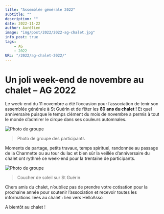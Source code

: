 ```yaml
---
title: "Assemblée générale 2022"
subtitle: ""
description: ""
date: 2022-11-22
author: Aurélien
image: "img/post/2022/2022-ag-chalet.jpg"
info_post: true
tags:
    - AG
    - 2022
URL: "/2022/ag-chalet-2022/"
---
```


# **Un joli week-end de novembre au chalet – AG 2022**


Le week-end du 11 novembre a été l’occasion pour l’association de tenir son assemblée générale à St Guérin et de fêter les **60 ans du chalet** ! Et quel anniversaire puisque le temps clément du mois de novembre a permis à tout le monde d’admirer le cirque dans ses couleurs automnales.

![Photo de groupe](/nouveau-site/img/post/2022/2022-ag-chalet_1.jpg)
> Photo de groupe des participants

Moments de partage, petits travaux, temps spirituel, randonnée au passage de la Charmette ou au tour du lac et bien sûr la veillée d’anniversaire du chalet ont rythmé ce week-end pour la trentaine de participants.


![Photo de groupe](/nouveau-site/img/post/2022/2022-ag-chalet_2.jpg)
> Coucher de soleil sur St Guérin

Chers amis du chalet, n’oubliez pas de prendre votre cotisation pour la prochaine année pour soutenir l’association et recevoir toutes les informations liées au chalet : lien vers HelloAsso

A bientôt au chalet !
